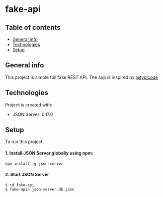 # fake-api
## Table of contents
* [General info](#general-info)
* [Technologies](#technologies)
* [Setup](#setup)
## General info
This project is simple full fake REST API.
The app is inspired by [@typicode]( https://github.com/typicode/json-server )
## Technologies
Project is created with:
* JSON Server: 0.17.0
## Setup
To run this project, 
#### **1. Install JSON Server globally using npm:**
```
npm install -g json-server
```
#### **2. Start JSON Server**

```
$ cd fake-api
$ fake-api> json-server db.json
```
